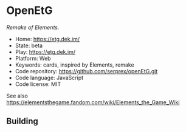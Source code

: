 # OpenEtG

_Remake of Elements._

- Home: https://etg.dek.im/
- State: beta
- Play: https://etg.dek.im/
- Platform: Web
- Keywords: cards, inspired by Elements, remake
- Code repository: https://github.com/serprex/openEtG.git
- Code language: JavaScript
- Code license: MIT

See also https://elementsthegame.fandom.com/wiki/Elements_the_Game_Wiki

## Building
